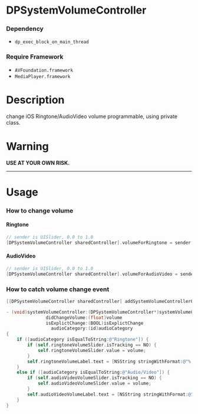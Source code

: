 DPSystemVolumeController
=================

### Dependency
* `dp_exec_block_on_main_thread`

### Require Framework
* `AVFoundation.framework`
* `MediaPlayer.framework`

# Description

change iOS Ringtone/AudioVideo volume programmable, using private class.

# Warning

**USE AT YOUR OWN RISK.**

---

# Usage

### How to change volume

#### Ringtone

```Objective-C
// sender is UISlider, 0.0 to 1.0
[DPSystemVolumeController sharedController].volumeForRingtone = sender.value;
```

#### AudioVideo

```Objective-C
// sender is UISlider, 0.0 to 1.0
[DPSystemVolumeController sharedController].volumeForAudioVideo = sender.value;
```

### How to catch volume change event

```Objective-C
[[DPSystemVolumeController sharedController] addSystemVolumeControllerObserver:self];

- (void)systemVolumeController:(DPSystemVolumeController*)systemVolumeController
               didChangeVolume:(float)volume
               isExplictChange:(BOOL)isExplictChange
                 audioCategory:(id)audioCategory
{
    if ([audioCategory isEqualToString:@"Ringtone"]) {
        if (self.ringtoneVolumeSlider.isTracking == NO) {
            self.ringtoneVolumeSlider.value = volume;
        }
        self.ringtoneVolumeLabel.text = [NSString stringWithFormat:@"%.2f", volume];
    }
    else if ([audioCategory isEqualToString:@"Audio/Video"]) {
        if (self.audioVideoVolumeSlider.isTracking == NO) {
            self.audioVideoVolumeSlider.value = volume;
        }
        self.audioVideoVolumeLabel.text = [NSString stringWithFormat:@"%.2f", volume];
    }
}
```